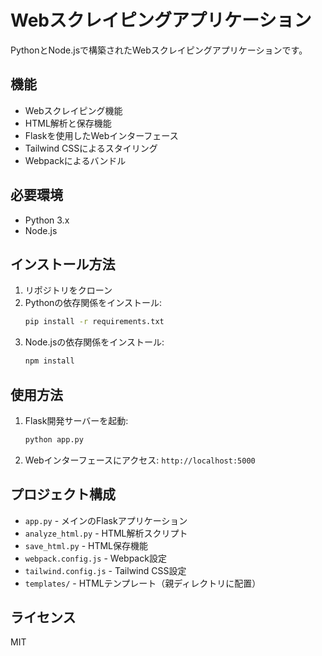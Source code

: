 # Webスクレイピングアプリケーション

PythonとNode.jsで構築されたWebスクレイピングアプリケーションです。

## 機能

- Webスクレイピング機能
- HTML解析と保存機能
- Flaskを使用したWebインターフェース
- Tailwind CSSによるスタイリング
- Webpackによるバンドル

## 必要環境

- Python 3.x
- Node.js

## インストール方法

1. リポジトリをクローン
2. Pythonの依存関係をインストール:
   ```bash
   pip install -r requirements.txt
   ```
3. Node.jsの依存関係をインストール:
   ```bash
   npm install
   ```

## 使用方法

1. Flask開発サーバーを起動:
   ```bash
   python app.py
   ```
2. Webインターフェースにアクセス: `http://localhost:5000`

## プロジェクト構成

- `app.py` - メインのFlaskアプリケーション
- `analyze_html.py` - HTML解析スクリプト
- `save_html.py` - HTML保存機能
- `webpack.config.js` - Webpack設定
- `tailwind.config.js` - Tailwind CSS設定
- `templates/` - HTMLテンプレート（親ディレクトリに配置）

## ライセンス

MIT
